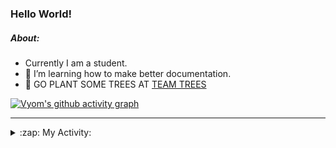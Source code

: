 ### Hello World!

##### About:
- Currently I am a student.
- 🌱 I’m learning how to make better documentation.
- 🌱 GO PLANT SOME TREES AT [TEAM TREES](https://teamtrees.org/)

[![Vyom's github activity graph](https://activity-graph.herokuapp.com/graph?username=Vyvy-vi)](https://github.com/ashutosh00710/github-readme-activity-graph)

---
<details>
  <summary>:zap: My Activity:</summary>
  
<!--START_SECTION:waka-->
![Code Time](http://img.shields.io/badge/Code%20Time-835%20hrs%2015%20mins-blue)

**I'm a Night 🦉** 

```text
🌞 Morning    98 commits     ██░░░░░░░░░░░░░░░░░░░░░░░   9.52% 
🌆 Daytime    283 commits    ███████░░░░░░░░░░░░░░░░░░   27.5% 
🌃 Evening    334 commits    ████████░░░░░░░░░░░░░░░░░   32.46% 
🌙 Night      314 commits    ███████░░░░░░░░░░░░░░░░░░   30.52%

```
📅 **I'm Most Productive on Sunday** 

```text
Monday       137 commits    ███░░░░░░░░░░░░░░░░░░░░░░   13.31% 
Tuesday      140 commits    ███░░░░░░░░░░░░░░░░░░░░░░   13.61% 
Wednesday    166 commits    ████░░░░░░░░░░░░░░░░░░░░░   16.13% 
Thursday     141 commits    ███░░░░░░░░░░░░░░░░░░░░░░   13.7% 
Friday       125 commits    ███░░░░░░░░░░░░░░░░░░░░░░   12.15% 
Saturday     97 commits     ██░░░░░░░░░░░░░░░░░░░░░░░   9.43% 
Sunday       223 commits    █████░░░░░░░░░░░░░░░░░░░░   21.67%

```


📊 **This Week I Spent My Time On** 

```text
🔥 Editors: 
VS Code                  46 mins             █████████████████████████   100.0%

🐱‍💻 Projects: 
palantir                 46 mins             █████████████████████████   100.0%

```


 Last Updated on 23/07/2022 07:04:14 UTC
<!--END_SECTION:waka-->
</details>
